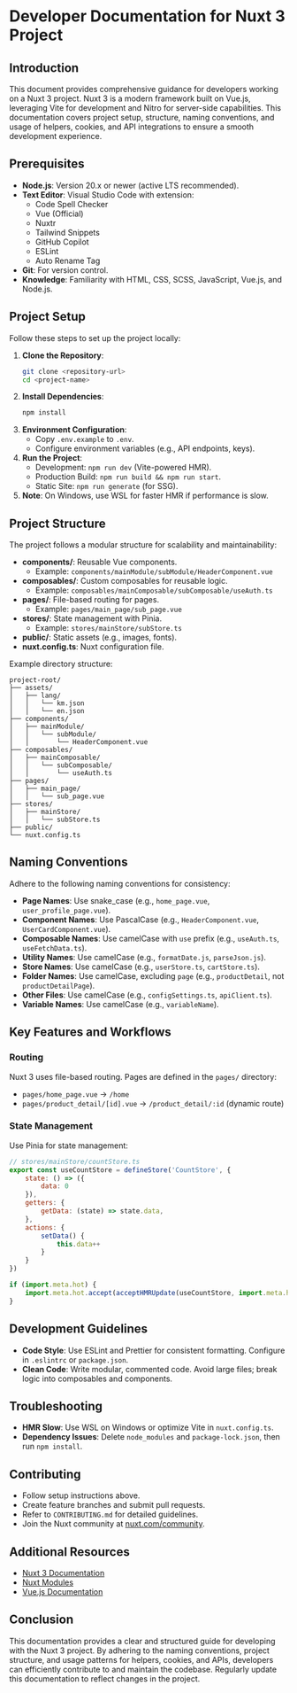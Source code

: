 # Developer Documentation for Nuxt 3 Project

## Introduction
This document provides comprehensive guidance for developers working on a Nuxt 3 project. Nuxt 3 is a modern framework built on Vue.js, leveraging Vite for development and Nitro for server-side capabilities. This documentation covers project setup, structure, naming conventions, and usage of helpers, cookies, and API integrations to ensure a smooth development experience.

## Prerequisites
- **Node.js**: Version 20.x or newer (active LTS recommended).
- **Text Editor**: Visual Studio Code with extension:
  - Code Spell Checker
  - Vue (Official)
  - Nuxtr
  - Tailwind Snippets
  - GitHub Copilot
  - ESLint
  - Auto Rename Tag
- **Git**: For version control.
- **Knowledge**: Familiarity with HTML, CSS, SCSS, JavaScript, Vue.js, and Node.js.

## Project Setup
Follow these steps to set up the project locally:

1. **Clone the Repository**:
   ```bash
   git clone <repository-url>
   cd <project-name>
   ```
2. **Install Dependencies**:
   ```bash
   npm install
   ```
3. **Environment Configuration**:
   - Copy `.env.example` to `.env`.
   - Configure environment variables (e.g., API endpoints, keys).
4. **Run the Project**:
   - Development: `npm run dev` (Vite-powered HMR).
   - Production Build: `npm run build && npm run start`.
   - Static Site: `npm run generate` (for SSG).
5. **Note**: On Windows, use WSL for faster HMR if performance is slow.

## Project Structure
The project follows a modular structure for scalability and maintainability:

- **components/**: Reusable Vue components.
  - Example: `components/mainModule/subModule/HeaderComponent.vue`
- **composables/**: Custom composables for reusable logic.
  - Example: `composables/mainComposable/subComposable/useAuth.ts`
- **pages/**: File-based routing for pages.
  - Example: `pages/main_page/sub_page.vue`
- **stores/**: State management with Pinia.
  - Example: `stores/mainStore/subStore.ts`
- **public/**: Static assets (e.g., images, fonts).
- **nuxt.config.ts**: Nuxt configuration file.

Example directory structure:
```plaintext
project-root/
├── assets/
│   ├── lang/
│   │   └── km.json
│   │   └── en.json
├── components/
│   ├── mainModule/
│   │   └── subModule/
│   │       └── HeaderComponent.vue
├── composables/
│   ├── mainComposable/
│   │   └── subComposable/
│   │       └── useAuth.ts
├── pages/
│   ├── main_page/
│   │   └── sub_page.vue
├── stores/
│   ├── mainStore/
│   │   └── subStore.ts
├── public/
└── nuxt.config.ts
```

## Naming Conventions
Adhere to the following naming conventions for consistency:

- **Page Names**: Use snake_case (e.g., `home_page.vue`, `user_profile_page.vue`).
- **Component Names**: Use PascalCase (e.g., `HeaderComponent.vue`, `UserCardComponent.vue`).
- **Composable Names**: Use camelCase with `use` prefix (e.g., `useAuth.ts`, `useFetchData.ts`).
- **Utility Names**: Use camelCase (e.g., `formatDate.js`, `parseJson.js`).
- **Store Names**: Use camelCase (e.g., `userStore.ts`, `cartStore.ts`).
- **Folder Names**: Use camelCase, excluding `page` (e.g., `productDetail`, not `productDetailPage`).
- **Other Files**: Use camelCase (e.g., `configSettings.ts`, `apiClient.ts`).
- **Variable Names**: Use camelCase (e.g., `variableName`).

## Key Features and Workflows

### Routing
Nuxt 3 uses file-based routing. Pages are defined in the `pages/` directory:
- `pages/home_page.vue` → `/home`
- `pages/product_detail/[id].vue` → `/product_detail/:id` (dynamic route)

### State Management
Use Pinia for state management:
```javascript
// stores/mainStore/countStore.ts
export const useCountStore = defineStore('CountStore', {
    state: () => ({
        data: 0
    }),
    getters: {
        getData: (state) => state.data,
    },
    actions: {
        setData() {
            this.data++
        }
    }
})

if (import.meta.hot) {
    import.meta.hot.accept(acceptHMRUpdate(useCountStore, import.meta.hot));
}
```

## Development Guidelines
- **Code Style**: Use ESLint and Prettier for consistent formatting. Configure in `.eslintrc` or `package.json`.
- **Clean Code**: Write modular, commented code. Avoid large files; break logic into composables and components.

## Troubleshooting
- **HMR Slow**: Use WSL on Windows or optimize Vite in `nuxt.config.ts`.
- **Dependency Issues**: Delete `node_modules` and `package-lock.json`, then run `npm install`.

## Contributing
- Follow setup instructions above.
- Create feature branches and submit pull requests.
- Refer to `CONTRIBUTING.md` for detailed guidelines.
- Join the Nuxt community at [nuxt.com/community](https://nuxt.com/community).

## Additional Resources
- [Nuxt 3 Documentation](https://nuxt.com)
- [Nuxt Modules](https://modules.nuxtjs.org)
- [Vue.js Documentation](https://vuejs.org)

## Conclusion
This documentation provides a clear and structured guide for developing with the Nuxt 3 project. By adhering to the naming conventions, project structure, and usage patterns for helpers, cookies, and APIs, developers can efficiently contribute to and maintain the codebase. Regularly update this documentation to reflect changes in the project.

